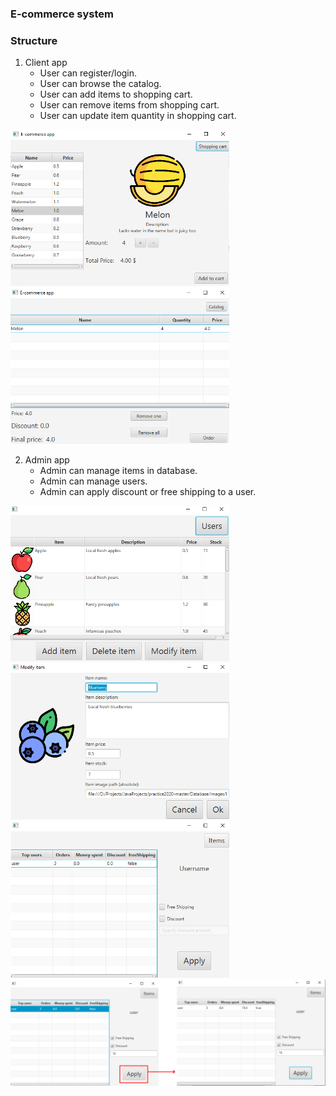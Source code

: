 ### E-commerce system

### Structure

1. Client app
    * User can register/login.
    * User can browse the catalog.
    * User can add items to shopping cart.
    * User can remove items from shopping cart.
    * User can update item quantity in shopping cart.
 
<img src="/img/user_catalog.png" alt="admin-side view" width="350"/>
<img src="/img/user_cart.png" alt="admin-side view" width="350"/>

2. Admin app
    * Admin can manage items in database.
    * Admin can manage users.
    * Admin can apply discount or free shipping to a user.

<img src="/img/admin_app.png" alt="admin-side view" width="350"/>
<img src="/img/admin_app_item.png" alt="item edit view" width="350"/>
<img src="/img/admin_app_users.png" alt="user edit view" width="350"/>
<img src="/img/admin_user_mod.png" alt="user edit" width="600"/>
